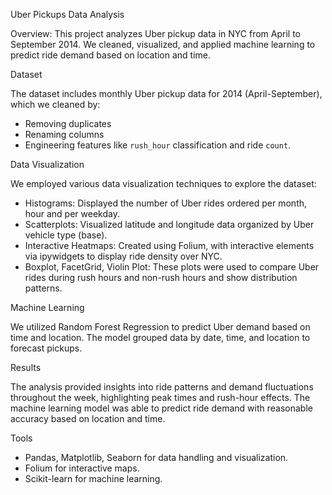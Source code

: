 Uber Pickups Data Analysis

Overview: This project analyzes Uber pickup data in NYC from April to September 2014. We cleaned, visualized, and applied machine learning to predict ride demand based on location and time.

Dataset

The dataset includes monthly Uber pickup data for 2014 (April-September), which we cleaned by:

- Removing duplicates
- Renaming columns
- Engineering features like `rush_hour` classification and ride `count`.

Data Visualization

We employed various data visualization techniques to explore the dataset:

- Histograms: Displayed the number of Uber rides ordered per month, hour and per weekday.
- Scatterplots: Visualized latitude and longitude data organized by Uber vehicle type (base).
- Interactive Heatmaps: Created using Folium, with interactive elements via ipywidgets to display ride density over NYC.
- Boxplot, FacetGrid, Violin Plot: These plots were used to compare Uber rides during rush hours and non-rush hours and show distribution patterns.

Machine Learning

We utilized Random Forest Regression to predict Uber demand based on time and location. The model grouped data by date, time, and location to forecast pickups.

Results

The analysis provided insights into ride patterns and demand fluctuations throughout the week, highlighting peak times and rush-hour effects. The machine learning model was able to predict ride demand with reasonable accuracy based on location and time.

Tools

- Pandas, Matplotlib, Seaborn for data handling and visualization.
- Folium for interactive maps.
- Scikit-learn for machine learning.
